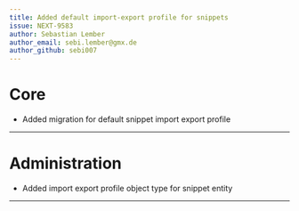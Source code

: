 ```yaml
---
title: Added default import-export profile for snippets
issue: NEXT-9583
author: Sebastian Lember
author_email: sebi.lember@gmx.de 
author_github: sebi007
---
```

# Core
*  Added migration for default snippet import export profile
___
# Administration
*  Added import export profile object type for snippet entity
___
